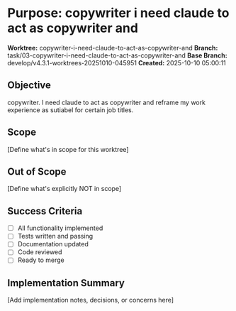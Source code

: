 # Purpose: copywriter i need claude to act as copywriter and

**Worktree:** copywriter-i-need-claude-to-act-as-copywriter-and
**Branch:** task/03-copywriter-i-need-claude-to-act-as-copywriter-and
**Base Branch:** develop/v4.3.1-worktrees-20251010-045951
**Created:** 2025-10-10 05:00:11

## Objective

copywriter. I need claude to act as copywriter and reframe my work experience as sutiabel for certain job titles.

## Scope

[Define what's in scope for this worktree]

## Out of Scope

[Define what's explicitly NOT in scope]

## Success Criteria

- [ ] All functionality implemented
- [ ] Tests written and passing
- [ ] Documentation updated
- [ ] Code reviewed
- [ ] Ready to merge

## Implementation Summary

[Add implementation notes, decisions, or concerns here]
